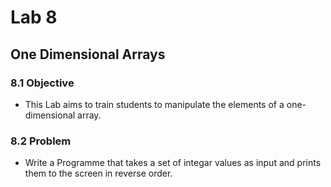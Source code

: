 # Lab 8
## One Dimensional Arrays
### 8.1 Objective 
- This Lab aims to train students to manipulate the elements of a one-dimensional array.
### 8.2 Problem
- Write a Programme that takes a set of integar values as input and prints them to the screen in reverse order.
